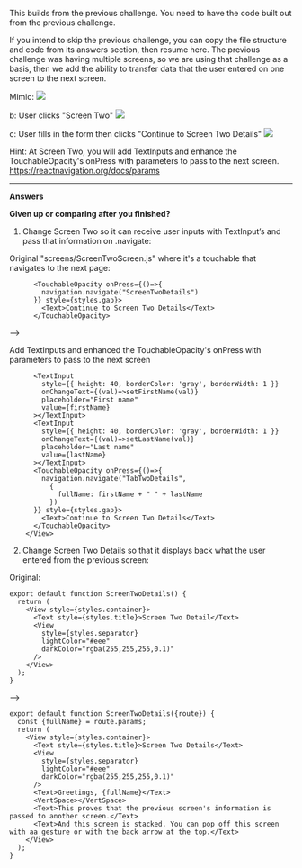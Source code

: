 This builds from the previous challenge. You need to have the code built out from the previous challenge.

If you intend to skip the previous challenge, you can copy the file structure and code from its answers section, then resume here. The previous challenge was having multiple screens, so we are using that challenge as a basis, then we add the ability to transfer data that the user entered on one screen to the next screen.

Mimic:
![](9gObs8E.png)

b: User clicks "Screen Two"
![](YDUwYJs.png)

c: User fills in the form then clicks "Continue to Screen Two Details"
![](fNGfgq6.png)

Hint:
At Screen Two, you will add TextInputs and enhance the TouchableOpacity's onPress with parameters to pass to the next screen.
https://reactnavigation.org/docs/params

---

**Answers**

**Given up or comparing after you finished?**

1. Change Screen Two so it can receive user inputs with TextInput’s and pass that information on .navigate:

Original "screens/ScreenTwoScreen.js" where it's a touchable that navigates to the next page:
```
      <TouchableOpacity onPress={()=>{   
        navigation.navigate("ScreenTwoDetails")  
      }} style={styles.gap}>  
        <Text>Continue to Screen Two Details</Text>  
      </TouchableOpacity>  
```

-->

Add TextInputs and enhanced the TouchableOpacity's onPress with parameters to pass to the next screen
```
      <TextInput  
        style={{ height: 40, borderColor: 'gray', borderWidth: 1 }}  
        onChangeText={(val)=>setFirstName(val)}  
        placeholder="First name"  
        value={firstName}  
      ></TextInput>  
      <TextInput  
        style={{ height: 40, borderColor: 'gray', borderWidth: 1 }}  
        onChangeText={(val)=>setLastName(val)}  
        placeholder="Last name"  
        value={lastName}  
      ></TextInput>  
      <TouchableOpacity onPress={()=>{   
        navigation.navigate("TabTwoDetails",  
          {  
            fullName: firstName + " " + lastName  
          })  
      }} style={styles.gap}>  
        <Text>Continue to Screen Two Details</Text>  
      </TouchableOpacity>  
    </View>
```


2. Change Screen Two Details so that it displays back what the user entered from the previous screen:

Original:
```
export default function ScreenTwoDetails() {  
  return (  
    <View style={styles.container}>  
      <Text style={styles.title}>Screen Two Detail</Text>  
      <View  
        style={styles.separator}  
        lightColor="#eee"  
        darkColor="rgba(255,255,255,0.1)"  
      />  
    </View>  
  );  
}
```

-->

```
export default function ScreenTwoDetails({route}) {  
  const {fullName} = route.params;  
  return (  
    <View style={styles.container}>  
      <Text style={styles.title}>Screen Two Details</Text>  
      <View  
        style={styles.separator}  
        lightColor="#eee"  
        darkColor="rgba(255,255,255,0.1)"  
      />  
      <Text>Greetings, {fullName}</Text>  
      <VertSpace></VertSpace>  
      <Text>This proves that the previous screen's information is passed to another screen.</Text>  
      <Text>And this screen is stacked. You can pop off this screen with aa gesture or with the back arrow at the top.</Text>  
    </View>  
  );  
}
```